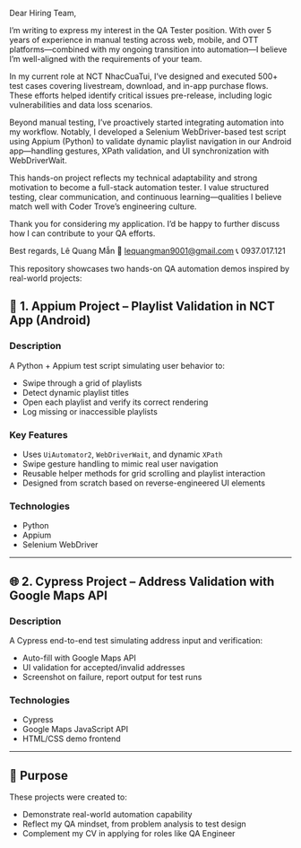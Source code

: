 Dear Hiring Team,

I’m writing to express my interest in the QA Tester position. With over 5 years of experience in manual testing across web, mobile, and OTT platforms—combined with my ongoing transition into automation—I believe I’m well-aligned with the requirements of your team.

In my current role at NCT NhacCuaTui, I’ve designed and executed 500+ test cases covering livestream, download, and in-app purchase flows. These efforts helped identify critical issues pre-release, including logic vulnerabilities and data loss scenarios.

Beyond manual testing, I’ve proactively started integrating automation into my workflow. Notably, I developed a Selenium WebDriver-based test script using Appium (Python) to validate dynamic playlist navigation in our Android app—handling gestures, XPath validation, and UI synchronization with WebDriverWait.

This hands-on project reflects my technical adaptability and strong motivation to become a full-stack automation tester. I value structured testing, clear communication, and continuous learning—qualities I believe match well with Coder Trove’s engineering culture.

Thank you for considering my application. I’d be happy to further discuss how I can contribute to your QA efforts.

Best regards,
Lê Quang Mẫn
📧 lequangman9001@gmail.com
📞 0937.017.121

This repository showcases two hands-on QA automation demos inspired by real-world projects:

## 🧪 1. Appium Project – Playlist Validation in NCT App (Android)

### Description
A Python + Appium test script simulating user behavior to:
- Swipe through a grid of playlists
- Detect dynamic playlist titles
- Open each playlist and verify its correct rendering
- Log missing or inaccessible playlists

### Key Features
- Uses `UiAutomator2`, `WebDriverWait`, and dynamic `XPath`
- Swipe gesture handling to mimic real user navigation
- Reusable helper methods for grid scrolling and playlist interaction
- Designed from scratch based on reverse-engineered UI elements

### Technologies
- Python
- Appium
- Selenium WebDriver

---

## 🌐 2. Cypress Project – Address Validation with Google Maps API

### Description
A Cypress end-to-end test simulating address input and verification:
- Auto-fill with Google Maps API
- UI validation for accepted/invalid addresses
- Screenshot on failure, report output for test runs

### Technologies
- Cypress
- Google Maps JavaScript API
- HTML/CSS demo frontend

---

## 🚀 Purpose

These projects were created to:
- Demonstrate real-world automation capability
- Reflect my QA mindset, from problem analysis to test design
- Complement my CV in applying for roles like QA Engineer
